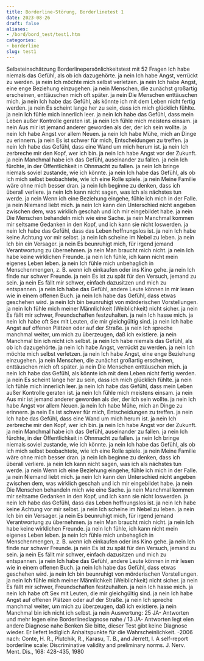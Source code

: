 ```yaml
---
title: Borderline-Störung, Borderlinetest 1
date: 2023-08-26
draft: false
aliases:
- /bord/bord_test/test1.htm
categories:
- borderline
slug: test1
---
```

Selbsteinschätzung
Borderlinepersönlichkeitstest mit 52 Fragen
Ich habe niemals das Gefühl, als ob ich dazugehörte. ja nein
Ich habe Angst, verrückt zu werden. ja nein
Ich möchte mich selbst verletzen. ja nein
Ich habe Angst, eine enge Beziehung einzugehen. ja nein
Menschen, die zunächst großartig erscheinen, enttäuschen
      mich oft später. ja nein
Die Menschen enttäuschen mich. ja nein
Ich habe das Gefühl, als könnte ich mit dem Leben nicht
      fertig werden. ja nein
Es scheint lange her zu sein, dass ich mich glücklich fühlte. ja nein
Ich fühle mich innerlich leer. ja nein
Ich habe das Gefühl, dass mein Leben außer Kontrolle
      geraten ist. ja nein
Ich fühle mich meistens einsam. ja nein
Aus mir ist jemand anderer geworden als der, der ich sein
      wollte. ja nein
Ich habe Angst vor allem Neuen. ja nein
Ich habe Mühe, mich an Dinge zu erinnern. ja nein
Es ist schwer für mich, Entscheidungen zu treffen. ja nein
Ich habe das Gefühl, dass eine Wand um mich herum ist. ja nein
Ich zerbreche mir den Kopf, wer ich bin. ja nein
Ich habe Angst vor der Zukunft. ja nein
Manchmal habe ich das Gefühl, auseinander zu fallen. ja nein
Ich fürchte, in der Öffentlichkeit in Ohnmacht zu
      fallen. ja nein
Ich bringe niemals soviel zustande, wie ich könnte. ja nein
Ich habe das Gefühl, als ob ich mich selbst beobachtete,
      wie ich eine Rolle spiele. ja nein
Meine Familie wäre ohne mich besser dran. ja nein
Ich
      beginne zu denken, dass ich überall verliere. ja nein
Ich kann nicht sagen, was ich als nächstes tun
      werde. ja nein
Wenn ich eine Beziehung eingehe, fühle ich mich in
      der Falle. ja nein
Niemand liebt mich. ja nein
Ich kann den Unterschied nicht angeben zwischen
      dem, was wirklich geschah und ich mir eingebildet habe. ja nein
Die Menschen behandeln mich wie eine Sache. ja nein
Manchmal kommen mir seltsame Gedanken in den Kopf, und ich
      kann sie nicht loswerden. ja nein
Ich habe das Gefühl, dass das Leben hoffnungslos ist. ja nein
Ich habe keine Achtung vor mir selbst. ja nein
Ich scheine im Nebel zu leben. ja nein
Ich bin ein Versager. ja nein
Es beunruhigt mich, für irgend jemand Verantwortung zu übernehmen. ja nein
Man braucht mich nicht. ja nein
Ich habe keine wirklichen Freunde. ja nein
Ich fühle, ich kann nicht mein eigenes Leben leben. ja nein
Ich fühle
      mich unbehaglich in Menschenmengen, z. B. wenn ich einkaufen oder ins Kino
      gehe. ja nein
Ich finde nur schwer Freunde. ja nein
Es
      ist zu spät für den Versuch, jemand zu sein. ja nein
Es fällt mir schwer, einfach dazusitzen und mich
      zu entspannen. ja nein
Ich habe das Gefühl, andere Leute können in mir lesen wie in einem offenen
      Buch. ja nein
Ich
      habe das Gefühl, dass etwas geschehen wird. ja nein
Ich
      bin beunruhigt von mörderischen Vorstellungen. ja nein
Ich
      fühle mich meiner Männlichkeit (Weiblichkeit) nicht sicher. ja nein
Es
      fällt mir schwer, Freundschaften festzuhalten. ja nein
Ich hasse mich. ja nein
Ich
      habe oft Sex mit Leuten, die mir gleichgültig sind. ja nein
Ich
      habe Angst auf offenen Plätzen oder auf der Straße. ja nein
Ich
      spreche manchmal weiter, um mich zu überzeugen, daß ich existiere. ja nein
Manchmal
      bin ich nicht ich selbst. ja nein
Ich habe niemals das Gefühl, als ob ich dazugehörte.
ja nein
Ich habe Angst, verrückt zu werden.
ja nein
Ich möchte mich selbst verletzen.
ja nein
Ich habe Angst, eine enge Beziehung einzugehen.
ja nein
Menschen, die zunächst großartig erscheinen, enttäuschen
      mich oft später.
ja nein
Die Menschen enttäuschen mich.
ja nein
Ich habe das Gefühl, als könnte ich mit dem Leben nicht
      fertig werden.
ja nein
Es scheint lange her zu sein, dass ich mich glücklich fühlte.
ja nein
Ich fühle mich innerlich leer.
ja nein
Ich habe das Gefühl, dass mein Leben außer Kontrolle
      geraten ist.
ja nein
Ich fühle mich meistens einsam.
ja nein
Aus mir ist jemand anderer geworden als der, der ich sein
      wollte.
ja nein
Ich habe Angst vor allem Neuen.
ja nein
Ich habe Mühe, mich an Dinge zu erinnern.
ja nein
Es ist schwer für mich, Entscheidungen zu treffen.
ja nein
Ich habe das Gefühl, dass eine Wand um mich herum ist.
ja nein
Ich zerbreche mir den Kopf, wer ich bin.
ja nein
Ich habe Angst vor der Zukunft.
ja nein
Manchmal habe ich das Gefühl, auseinander zu fallen.
ja nein
Ich fürchte, in der Öffentlichkeit in Ohnmacht zu
      fallen.
ja nein
Ich bringe niemals soviel zustande, wie ich könnte.
ja nein
Ich habe das Gefühl, als ob ich mich selbst beobachtete,
      wie ich eine Rolle spiele.
ja nein
Meine Familie wäre ohne mich besser dran.
ja nein
Ich
      beginne zu denken, dass ich überall verliere.
ja nein
Ich kann nicht sagen, was ich als nächstes tun
      werde.
ja nein
Wenn ich eine Beziehung eingehe, fühle ich mich in
      der Falle.
ja nein
Niemand liebt mich.
ja nein
Ich kann den Unterschied nicht angeben zwischen
      dem, was wirklich geschah und ich mir eingebildet habe.
ja nein
Die Menschen behandeln mich wie eine Sache.
ja nein
Manchmal kommen mir seltsame Gedanken in den Kopf, und ich
      kann sie nicht loswerden.
ja nein
Ich habe das Gefühl, dass das Leben hoffnungslos ist.
ja nein
Ich habe keine Achtung vor mir selbst.
ja nein
Ich scheine im Nebel zu leben.
ja nein
Ich bin ein Versager.
ja nein
Es beunruhigt mich, für irgend jemand Verantwortung zu übernehmen.
ja nein
Man braucht mich nicht.
ja nein
Ich habe keine wirklichen Freunde.
ja nein
Ich fühle, ich kann nicht mein eigenes Leben leben.
ja nein
Ich fühle
      mich unbehaglich in Menschenmengen, z. B. wenn ich einkaufen oder ins Kino
      gehe.
ja nein
Ich finde nur schwer Freunde.
ja nein
Es
      ist zu spät für den Versuch, jemand zu sein.
ja nein
Es fällt mir schwer, einfach dazusitzen und mich
      zu entspannen.
ja nein
Ich habe das Gefühl, andere Leute können in mir lesen wie in einem offenen
      Buch.
ja nein
Ich
      habe das Gefühl, dass etwas geschehen wird.
ja nein
Ich
      bin beunruhigt von mörderischen Vorstellungen.
ja nein
Ich
      fühle mich meiner Männlichkeit (Weiblichkeit) nicht sicher.
ja nein
Es
      fällt mir schwer, Freundschaften festzuhalten.
ja nein
Ich hasse mich.
ja nein
Ich
      habe oft Sex mit Leuten, die mir gleichgültig sind.
ja nein
Ich
      habe Angst auf offenen Plätzen oder auf der Straße.
ja nein
Ich
      spreche manchmal weiter, um mich zu überzeugen, daß ich existiere.
ja nein
Manchmal
      bin ich nicht ich selbst.
ja nein
Auswertung: 25 JA- Antworten und mehr
legen eine Borderlinediagnose nahe / 13 JA- Antworten legt eien andere Diagnose
nahe
Benken
Sie bitte, dieser Test gibt keine Diagnose wieder.
Er liefert lediglich Anhaltspunkte
für die
Wahrscheinlichkeit.
-2006 nach: Conte, H. R., Plutchik, R., Karasu, T. B., and Jerrett, I. A self-report borderline
scale: Discriminative validity and preliminary norms. J. Nerv. Ment.
Dis., 168: 428-435, 1980
